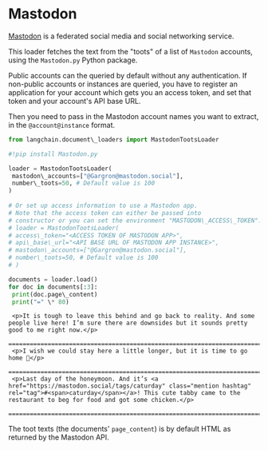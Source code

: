 # Mastodon

[Mastodon](https://joinmastodon.org/) is a federated social media and social networking service.

This loader fetches the text from the "toots" of a list of `Mastodon` accounts, using the `Mastodon.py` Python package.

Public accounts can the queried by default without any authentication. If non-public accounts or instances are queried, you have to register an application for your account which gets you an access token, and set that token and your account's API base URL.

Then you need to pass in the Mastodon account names you want to extract, in the `@account@instance` format.

```python
from langchain.document\_loaders import MastodonTootsLoader  

```

```python
#!pip install Mastodon.py  

```

```python
loader = MastodonTootsLoader(  
 mastodon\_accounts=["@Gargron@mastodon.social"],  
 number\_toots=50, # Default value is 100  
)  
  
# Or set up access information to use a Mastodon app.  
# Note that the access token can either be passed into  
# constructor or you can set the environment "MASTODON\_ACCESS\_TOKEN".  
# loader = MastodonTootsLoader(  
# access\_token="<ACCESS TOKEN OF MASTODON APP>",  
# api\_base\_url="<API BASE URL OF MASTODON APP INSTANCE>",  
# mastodon\_accounts=["@Gargron@mastodon.social"],  
# number\_toots=50, # Default value is 100  
# )  

```

```python
documents = loader.load()  
for doc in documents[:3]:  
 print(doc.page\_content)  
 print("=" \* 80)  

```

```text
 <p>It is tough to leave this behind and go back to reality. And some people live here! I’m sure there are downsides but it sounds pretty good to me right now.</p>  
 ================================================================================  
 <p>I wish we could stay here a little longer, but it is time to go home 🥲</p>  
 ================================================================================  
 <p>Last day of the honeymoon. And it’s <a href="https://mastodon.social/tags/caturday" class="mention hashtag" rel="tag">#<span>caturday</span></a>! This cute tabby came to the restaurant to beg for food and got some chicken.</p>  
 ================================================================================  

```

The toot texts (the documents' `page_content`) is by default HTML as returned by the Mastodon API.
